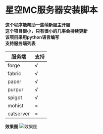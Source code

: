 # 星空MC服务器安装脚本
**这个程序能帮助一些萌新服主开服**  
**这个项目很小，只有很小的几率会持续更新**  
**该项目采用python语言编写**  
**支持服务端列表**  


| 服务端 | 支持 |
|--|--|
|forge|√|
|fabric|√|
|paper|√|
|purpur|√|
|spigot|√|
|mohist|×|
|catserver|×|


**效果图**
![效果图](http://image.xingkongserver.top/github/%E6%95%88%E6%9E%9C%E5%9B%BE.png)
